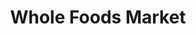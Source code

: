 ---
title: "Whole Foods Market"
url: /seattle/whole-foods-market-westlake-avenue/
shop: Supermarkt
---